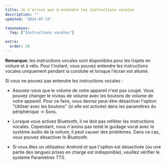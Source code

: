 ```yaml
---
title: Je n'arrive pas à entendre les instructions vocales
description: ""
updated: "2024-07-15"

taxonomies:
  faq: ["Instructions vocales"]

extra:
  order: 20
---
```


**Remarque:** les instructions vocales sont disponibles pour les trajets en voiture et à vélo. Pour l'instant, vous pouvez entendre les instructions vocales uniquement pendant la conduite et lorsque l'écran est allumé.

Si vous ne pouvez pas entendre les instructions vocales :</p>

* Assurez-vous que le volume de votre appareil n'est pas coupé. Vous pouvez changer le niveau de volume avec les boutons de volume de votre appareil. Pour ce faire, vous devrez peut-être désactiver l'option "Utiliser avec les boutons" (si elle est activée) dans les paramètres du périphérique → Sons.

* Lorsque vous activez Bluetooth, il ne doit pas refléter les instructions vocales. Cependant, nous n'avons pas testé le guidage vocal avec le système audio de la voiture, il peut causer des problèmes. Dans ce cas, vous pouvez désactiver le Bluetooth.

* Si vous êtes un utilisateur Android et que l'option est désactivée (ou une partie des langues prises en charge est indisponible), veuillez vérifier le système Paramètres TTS.
